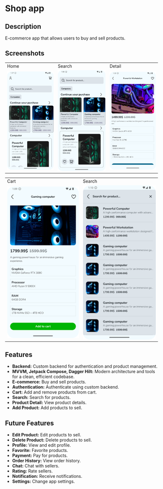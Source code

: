 # Shop app

## Description
E-commerce app that allows users to buy and sell products.


## Screenshots

<div align="center">

<table>
  <tr>
    <td>Home</td>
    <td>Search</td>
    <td>Detail</td>
  </tr>
  <tr>
    <td><img src="./screenshots/home.png" alt="Home screenshot" width="300px"></td>
    <td><img src="./screenshots/home_search.png" alt="Home search screenshot" width="300px"></td>
    <td><img src="./screenshots/product_detail.png" alt="Details screenshot" width="300px"></td>
  </tr>
</table>

<table>
    <tr>
        <td>Cart</td>
        <td>Search</td>
    </tr>
    <tr>
      <td><img src="./screenshots/product_add_cart.png"  width="300px"></td>
      <td><img src="./screenshots/search.png"  width="300px"></td>
    </tr>
</table>

</div>

## Features

- **Backend:** Custom backend for authentication and product management.
- **MVVM, Jetpack Compose, Dagger Hilt:** Modern architecture and tools for a clean, efficient codebase.
- **E-commerce:** Buy and sell products.
- **Authentication:** Authenticate using custom backend.
- **Cart:** Add and remove products from cart.
- **Search:** Search for products.
- **Product Detail:** View product details.
- **Add Product:** Add products to sell.

## Future Features
- **Edit Product:** Edit products to sell.
- **Delete Product:** Delete products to sell.
- **Profile:** View and edit profile.
- **Favorite:** Favorite products.
- **Payment:** Pay for products.
- **Order History:** View order history.
- **Chat:** Chat with sellers.
- **Rating:** Rate sellers.
- **Notification:** Receive notifications.
- **Settings:** Change app settings.